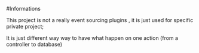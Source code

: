 #Informations 

This project is not a really event sourcing plugins ,
 it is just used for specific private project;
 
 It is just different way way to have what happen on one action (from a controller to database)

